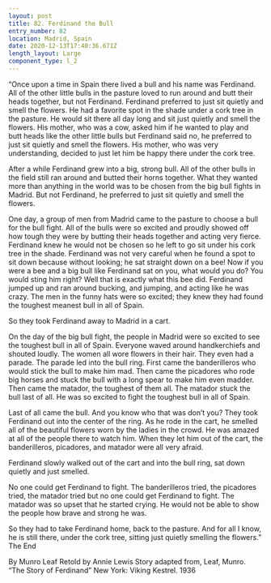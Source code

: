 ```yaml
---
layout: post
title: 82. Ferdinand the Bull
entry_number: 82
location: Madrid, Spain
date: 2020-12-13T17:40:36.671Z
length_layout: Large
component_type: l_2
---
```

“Once upon a time in Spain there lived a bull and his name was Ferdinand. All of the other little bulls in the pasture loved to run around and butt their heads together, but not Ferdinand. Ferdinand preferred to just sit quietly and smell the flowers. He had a favorite spot in the shade under a cork tree in the pasture. He would sit there all day long and sit just quietly and smell the flowers. 
His mother, who was a cow, asked him if he wanted to play and butt heads like the other little bulls but Ferdinand said no, he preferred to just sit quietly and smell the flowers. His mother, who was very understanding, decided to just let him be happy there under the cork tree.

After a while Ferdinand grew into a big, strong bull. All of the other bulls in the field still ran around and butted their horns together. What they wanted more than anything in the world was to be chosen from the big bull fights in Madrid. But not Ferdinand, he preferred to just sit quietly and smell the flowers.

One day, a group of men from Madrid came to the pasture to choose a bull for the bull fight. All of the bulls were so excited and proudly showed off how tough they were by butting their heads together and acting very fierce. Ferdinand knew he would not be chosen so he left to go sit under his cork tree in the shade. 
Ferdinand was not very careful when he found a spot to sit down because without looking; he sat straight down on a bee! Now if you were a bee and a big bull like Ferdinand sat on you, what would you do? You would sting him right? Well that is exactly what this bee did. Ferdinand jumped up and ran around bucking, and jumping, and acting like he was crazy. The men in the funny hats were so excited; they knew they had found the toughest meanest bull in all of Spain.

So they took Ferdinand away to Madrid in a cart.

On the day of the big bull fight, the people in Madrid were so excited to see the toughest bull in all of Spain. Everyone waved around handkerchiefs and shouted loudly. The women all wore flowers in their hair. They even had a parade.
The parade led into the bull ring. First came the banderilleros who would stick the bull to make him mad. Then came the picadores who rode big horses and stuck the bull with a long spear to make him even madder. Then came the matador, the toughest of them all. The matador stuck the bull last of all. He was so excited to fight the toughest bull in all of Spain.

Last of all came the bull. And you know who that was don’t you? They took Ferdinand out into the center of the ring. As he rode in the cart, he smelled all of the beautiful flowers worn by the ladies in the crowd. He was amazed at all of the people there to watch him. When they let him out of the cart, the banderilleros, picadores, and matador were all very afraid.

Ferdinand slowly walked out of the cart and into the bull ring, sat down quietly and just smelled.

No one could get Ferdinand to fight. The banderilleros tried, the picadores tried, the matador tried but no one could get Ferdinand to fight. The matador was so upset that he started crying. He would not be able to show the people how brave and strong he was. 

So they had to take Ferdinand home, back to the pasture. And for all I know, he is still there, under the cork tree, sitting just quietly smelling the flowers.” 
The End

By Munro Leaf
Retold by Annie Lewis 
Story adapted from, Leaf, Munro. “The Story of Ferdinand” New York: Viking Kestrel. 1936